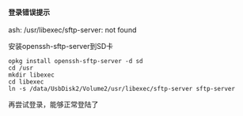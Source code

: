 #### 登录错误提示

ash: /usr/libexec/sftp-server: not found  

安装openssh-sftp-server到SD卡  
```
opkg install openssh-sftp-server -d sd
cd /usr
mkdir libexec
cd libexec
ln -s /data/UsbDisk2/Volume2/usr/libexec/sftp-server sftp-server
```

再尝试登录，能够正常登陆了  

